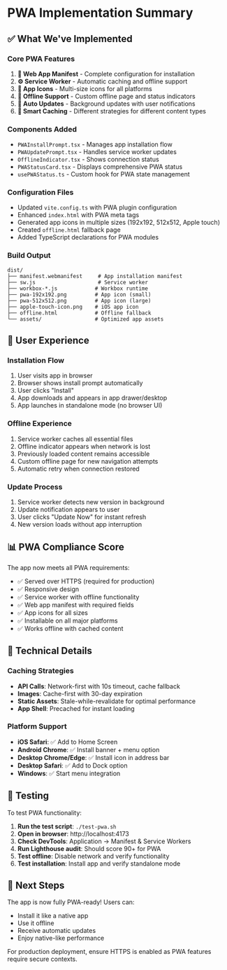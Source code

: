 # PWA Implementation Summary

## ✅ What We've Implemented

### Core PWA Features
1. **📱 Web App Manifest** - Complete configuration for installation
2. **⚙️ Service Worker** - Automatic caching and offline support  
3. **🎨 App Icons** - Multi-size icons for all platforms
4. **📡 Offline Support** - Custom offline page and status indicators
5. **🔄 Auto Updates** - Background updates with user notifications
6. **💾 Smart Caching** - Different strategies for different content types

### Components Added
- `PWAInstallPrompt.tsx` - Manages app installation flow
- `PWAUpdatePrompt.tsx` - Handles service worker updates
- `OfflineIndicator.tsx` - Shows connection status
- `PWAStatusCard.tsx` - Displays comprehensive PWA status
- `usePWAStatus.ts` - Custom hook for PWA state management

### Configuration Files
- Updated `vite.config.ts` with PWA plugin configuration
- Enhanced `index.html` with PWA meta tags
- Generated app icons in multiple sizes (192x192, 512x512, Apple touch)
- Created `offline.html` fallback page
- Added TypeScript declarations for PWA modules

### Build Output
```
dist/
├── manifest.webmanifest     # App installation manifest
├── sw.js                    # Service worker
├── workbox-*.js            # Workbox runtime
├── pwa-192x192.png         # App icon (small)
├── pwa-512x512.png         # App icon (large)
├── apple-touch-icon.png    # iOS app icon
├── offline.html            # Offline fallback
└── assets/                 # Optimized app assets
```

## 🚀 User Experience

### Installation Flow
1. User visits app in browser
2. Browser shows install prompt automatically
3. User clicks "Install" 
4. App downloads and appears in app drawer/desktop
5. App launches in standalone mode (no browser UI)

### Offline Experience
1. Service worker caches all essential files
2. Offline indicator appears when network is lost
3. Previously loaded content remains accessible
4. Custom offline page for new navigation attempts
5. Automatic retry when connection restored

### Update Process
1. Service worker detects new version in background
2. Update notification appears to user
3. User clicks "Update Now" for instant refresh
4. New version loads without app interruption

## 📊 PWA Compliance Score

The app now meets all PWA requirements:
- ✅ Served over HTTPS (required for production)
- ✅ Responsive design
- ✅ Service worker with offline functionality
- ✅ Web app manifest with required fields
- ✅ App icons for all sizes
- ✅ Installable on all major platforms
- ✅ Works offline with cached content

## 🔧 Technical Details

### Caching Strategies
- **API Calls**: Network-first with 10s timeout, cache fallback
- **Images**: Cache-first with 30-day expiration
- **Static Assets**: Stale-while-revalidate for optimal performance
- **App Shell**: Precached for instant loading

### Platform Support
- **iOS Safari**: ✅ Add to Home Screen
- **Android Chrome**: ✅ Install banner + menu option
- **Desktop Chrome/Edge**: ✅ Install icon in address bar
- **Desktop Safari**: ✅ Add to Dock option
- **Windows**: ✅ Start menu integration

## 🧪 Testing

To test PWA functionality:

1. **Run the test script**: `./test-pwa.sh`
2. **Open in browser**: http://localhost:4173
3. **Check DevTools**: Application → Manifest & Service Workers
4. **Run Lighthouse audit**: Should score 90+ for PWA
5. **Test offline**: Disable network and verify functionality
6. **Test installation**: Install app and verify standalone mode

## 📱 Next Steps

The app is now fully PWA-ready! Users can:
- Install it like a native app
- Use it offline
- Receive automatic updates
- Enjoy native-like performance

For production deployment, ensure HTTPS is enabled as PWA features require secure contexts.
